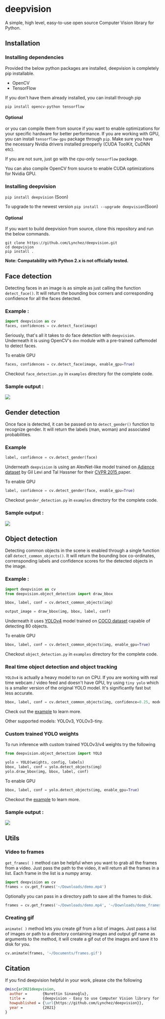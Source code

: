 # deepvision
A simple, high level, easy-to-use open source Computer Vision library for Python.

## Installation

### Installing dependencies

Provided the below python packages are installed, deepvision is completely pip installable.

* OpenCV
* TensorFlow

If you don't have them already installed, you can install through pip

`pip install opencv-python tensorflow` 

#### Optional
or you can compile them from source if you want to enable optimizations for your specific hardware for better performance.
If you are working with GPU, you can install `tensorflow-gpu` package through `pip`. Make sure you have the necessary Nvidia drivers  installed preoperly (CUDA ToolKit, CuDNN etc). 

If you are not sure, just go with the cpu-only `tensorflow` package.

You can also compile OpenCV from source to enable CUDA optimizations for Nvidia GPU.

### Installing deepvision

`pip install deepvision` (Soon)

To upgrade to the newest version
`pip install --upgrade deepvision`(Soon)

#### Optional
If you want to build deepvision from source, clone this repository and run the below commands.
```
git clone https://github.com/Lynchez/deepvision.git
cd deepvision
pip install .
```

**Note: Compatability with Python 2.x is not officially tested.**

## Face detection
Detecting faces in an image is as simple as just calling the function `detect_face()`. It will return the bounding box corners and corresponding confidence for all the faces detected.
### Example :

```python
import deepvision as cv
faces, confidences = cv.detect_face(image)
```
Seriously, that's all it takes to do face detection with `deepvision`. Underneath it is using OpenCV's `dnn` module with a pre-trained caffemodel to detect faces.

To enable GPU
```python
faces, confidences = cv.detect_face(image, enable_gpu=True)
```

Checkout `face_detection.py` in `examples` directory for the complete code.

### Sample output :

![](examples/images/face_detection_output.jpg)

## Gender detection
Once face is detected, it can be passed on to `detect_gender()` function to recognize gender. It will return the labels (man, woman) and associated probabilities.

### Example

```python
label, confidence = cv.detect_gender(face)
```

Underneath `deepvision` is using an AlexNet-like model trained on [Adience dataset](https://talhassner.github.io/home/projects/Adience/Adience-data.html#agegender) by Gil Levi and Tal Hassner for their [CVPR 2015 ](https://talhassner.github.io/home/publication/2015_CVPR) paper.

To enable GPU
```python
label, confidence = cv.detect_gender(face, enable_gpu=True)
```

Checkout `gender_detection.py` in `examples` directory for the complete code.

### Sample output :

![](examples/images/gender_detection_output.jpg)

## Object detection
Detecting common objects in the scene is enabled through a single function call `detect_common_objects()`. It will return the bounding box co-ordinates, corrensponding labels and confidence scores for the detected objects in the image.

### Example :

```python
import deepvision as cv
from deepvision.object_detection import draw_bbox

bbox, label, conf = cv.detect_common_objects(img)

output_image = draw_bbox(img, bbox, label, conf)
```
Underneath it uses [YOLOv4](https://github.com/AlexeyAB/darknet) model trained on [COCO dataset](http://cocodataset.org/) capable of detecting 80 objects.

To enable GPU
```python
bbox, label, conf = cv.detect_common_objects(img, enable_gpu=True)
```

Checkout `object_detection.py` in `examples` directory for the complete code.

### Real time object detection and object tracking
`YOLOv4` is actually a heavy model to run on CPU. If you are working with real time webcam / video feed and doesn't have GPU, try using `tiny yolo` which is a smaller version of the original YOLO model. It's significantly fast but less accurate.

```python
bbox, label, conf = cv.detect_common_objects(img, confidence=0.25, model='yolov4-tiny')
```
Check out the [example](examples/object_detection_webcam.py) to learn more. 

Other supported models: YOLOv3, YOLOv3-tiny.

### Custom trained YOLO weights
To run inference with custom trained YOLOv3/v4 weights try the following
```python
from deepvision.object_detection import YOLO

yolo = YOLO(weights, config, labels)
bbox, label, conf = yolo.detect_objects(img)
yolo.draw_bbox(img, bbox, label, conf)
```
To enable GPU
```python
bbox, label, conf = yolo.detect_objects(img, enable_gpu=True)
```

Checkout the [example](examples/yolo_custom_weights_inference.py) to learn more.

### Sample output :

![](examples/images/object_detection_output.jpg)

## Utils
### Video to frames
`get_frames( )` method can be helpful when you want to grab all the frames from a video. Just pass the path to the video, it will return all the frames in a list. Each frame in the list is a numpy array.
```python
import deepvision as cv
frames = cv.get_frames('~/Downloads/demo.mp4')
```
Optionally you can pass in a directory path to save all the frames to disk.
```python
frames = cv.get_frames('~/Downloads/demo.mp4', '~/Downloads/demo_frames/')
```

### Creating gif
`animate( )` method lets you create gif from a list of images. Just pass a list of images or path to a directory containing images and output gif name as arguments to the method, it will create a gif out of the images and save it to disk for you.

```python
cv.animate(frames, '~/Documents/frames.gif')
```

## Citation
If you find deepvision helpful in your work, please cite the following
```BibTex
@misc{ar2021deepvision,
  author =       {Nurettin Sinanoğlu},
  title =        {deepvision - Easy to use Computer Vision library for Python},
  howpublished = {\url{https://github.com/Lynchez/deepvision}},
  year =         {2021}
}
```

